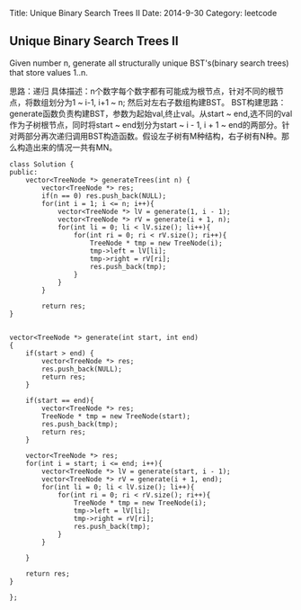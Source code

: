 Title: Unique Binary Search Trees II
Date: 2014-9-30
Category: leetcode

## Unique Binary Search Trees II
Given number n, generate all structurally unique BST's(binary search trees) that store values 1..n.

思路：递归
具体描述：n个数字每个数字都有可能成为根节点，针对不同的根节点，将数组划分为1 ~ i-1, i+1 ~ n;
然后对左右子数组构建BST。
BST构建思路：generate函数负责构建BST，参数为起始val,终止val。从start ~ end,选不同的val作为子树根节点，同时将start ~ end划分为start ~ i - 1, i + 1 ~ end的两部分。针对两部分再次递归调用BST构造函数。假设左子树有M种结构，右子树有N种。那么构造出来的情况一共有MN。

	class Solution {
	public:
    	vector<TreeNode *> generateTrees(int n) {
        	vector<TreeNode *> res;
        	if(n == 0) res.push_back(NULL);
        	for(int i = 1; i <= n; i++){
            	vector<TreeNode *> lV = generate(1, i - 1);
            	vector<TreeNode *> rV = generate(i + 1, n);
            	for(int li = 0; li < lV.size(); li++){
                	for(int ri = 0; ri < rV.size(); ri++){
                   		TreeNode * tmp = new TreeNode(i);
                   		tmp->left = lV[li];
                   		tmp->right = rV[ri];
                    	res.push_back(tmp);
                	}
            	}
        	}
        
        	return res;
    }
    
    
    vector<TreeNode *> generate(int start, int end)
    {
        if(start > end) {
            vector<TreeNode *> res;
            res.push_back(NULL);
            return res;
        }
        
        if(start == end){
            vector<TreeNode *> res;
            TreeNode * tmp = new TreeNode(start);
            res.push_back(tmp);
            return res;
        }
        
        vector<TreeNode *> res;
        for(int i = start; i <= end; i++){           
            vector<TreeNode *> lV = generate(start, i - 1);
            vector<TreeNode *> rV = generate(i + 1, end);
            for(int li = 0; li < lV.size(); li++){
                for(int ri = 0; ri < rV.size(); ri++){
                    TreeNode * tmp = new TreeNode(i);
                    tmp->left = lV[li];
                    tmp->right = rV[ri];
                    res.push_back(tmp);
                }
            }
            
        }
        
        return res;
    }
    
	};